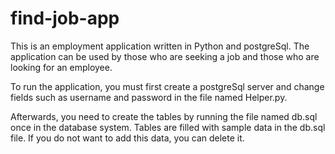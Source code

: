 # find-job-app

This is an employment application written in Python and postgreSql. The application can be used by those who are seeking a job and those who are looking for an employee.

To run the application, you must first create a postgreSql server and change fields such as username and password in the file named Helper.py. 

Afterwards, you need to create the tables by running the file named db.sql once in the database system. Tables are filled with sample data in the db.sql file. If you do not want to add this data, you can delete it.